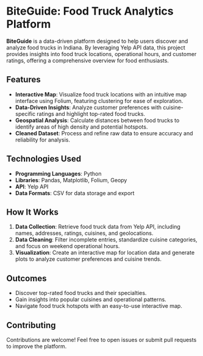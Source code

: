 # BiteGuide: Food Truck Analytics Platform

**BiteGuide** is a data-driven platform designed to help users discover and analyze food trucks in Indiana. By leveraging Yelp API data, this project provides insights into food truck locations, operational hours, and customer ratings, offering a comprehensive overview for food enthusiasts.

## Features

- **Interactive Map**: Visualize food truck locations with an intuitive map interface using Folium, featuring clustering for ease of exploration.
- **Data-Driven Insights**: Analyze customer preferences with cuisine-specific ratings and highlight top-rated food trucks.
- **Geospatial Analysis**: Calculate distances between food trucks to identify areas of high density and potential hotspots.
- **Cleaned Dataset**: Process and refine raw data to ensure accuracy and reliability for analysis.

## Technologies Used

- **Programming Languages**: Python
- **Libraries**: Pandas, Matplotlib, Folium, Geopy
- **API**: Yelp API
- **Data Formats**: CSV for data storage and export

## How It Works

1. **Data Collection**: Retrieve food truck data from Yelp API, including names, addresses, ratings, cuisines, and geolocations.
2. **Data Cleaning**: Filter incomplete entries, standardize cuisine categories, and focus on weekend operational hours.
3. **Visualization**: Create an interactive map for location data and generate plots to analyze customer preferences and cuisine trends.

## Outcomes

- Discover top-rated food trucks and their specialties.
- Gain insights into popular cuisines and operational patterns.
- Navigate food truck hotspots with an easy-to-use interactive map.

## Contributing

Contributions are welcome! Feel free to open issues or submit pull requests to improve the platform.
